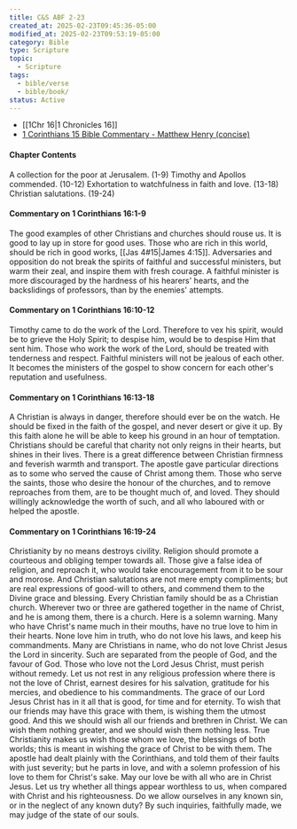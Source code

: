 ```yaml
---
title: C&S ABF 2-23
created_at: 2025-02-23T09:45:36-05:00
modified_at: 2025-02-23T09:53:19-05:00
category: Bible
type: Scripture
topic:
  - Scripture
tags:
  - bible/verse
  - bible/book/
status: Active
---
```

- [[1Chr 16|1 Chronicles 16]]
- [1 Corinthians 15 Bible Commentary - Matthew Henry (concise)](https://www.christianity.com/bible/commentary/matthew-henry-concise/1-corinthians/15)

#### Chapter Contents

A collection for the poor at Jerusalem. (1-9) Timothy and Apollos commended. (10-12) Exhortation to watchfulness in faith and love. (13-18) Christian salutations. (19-24)
#### Commentary on 1 Corinthians 16:1-9

The good examples of other Christians and churches should rouse us. It is good to lay up in store for good uses. Those who are rich in this world, should be rich in good works, [[Jas 4#15|James 4:15]]. Adversaries and opposition do not break the spirits of faithful and successful ministers, but warm their zeal, and inspire them with fresh courage. A faithful minister is more discouraged by the hardness of his hearers' hearts, and the backslidings of professors, than by the enemies' attempts.
#### Commentary on 1 Corinthians 16:10-12

Timothy came to do the work of the Lord. Therefore to vex his spirit, would be to grieve the Holy Spirit; to despise him, would be to despise Him that sent him. Those who work the work of the Lord, should be treated with tenderness and respect. Faithful ministers will not be jealous of each other. It becomes the ministers of the gospel to show concern for each other's reputation and usefulness.

#### Commentary on 1 Corinthians 16:13-18

A Christian is always in danger, therefore should ever be on the watch. He should be fixed in the faith of the gospel, and never desert or give it up. By this faith alone he will be able to keep his ground in an hour of temptation. Christians should be careful that charity not only reigns in their hearts, but shines in their lives. There is a great difference between Christian firmness and feverish warmth and transport. The apostle gave particular directions as to some who served the cause of Christ among them. Those who serve the saints, those who desire the honour of the churches, and to remove reproaches from them, are to be thought much of, and loved. They should willingly acknowledge the worth of such, and all who laboured with or helped the apostle.

#### Commentary on 1 Corinthians 16:19-24

Christianity by no means destroys civility. Religion should promote a courteous and obliging temper towards all. Those give a false idea of religion, and reproach it, who would take encouragement from it to be sour and morose. And Christian salutations are not mere empty compliments; but are real expressions of good-will to others, and commend them to the Divine grace and blessing. Every Christian family should be as a Christian church. Wherever two or three are gathered together in the name of Christ, and he is among them, there is a church. Here is a solemn warning. Many who have Christ's name much in their mouths, have no true love to him in their hearts. None love him in truth, who do not love his laws, and keep his commandments. Many are Christians in name, who do not love Christ Jesus the Lord in sincerity. Such are separated from the people of God, and the favour of God. Those who love not the Lord Jesus Christ, must perish without remedy. Let us not rest in any religious profession where there is not the love of Christ, earnest desires for his salvation, gratitude for his mercies, and obedience to his commandments. The grace of our Lord Jesus Christ has in it all that is good, for time and for eternity. To wish that our friends may have this grace with them, is wishing them the utmost good. And this we should wish all our friends and brethren in Christ. We can wish them nothing greater, and we should wish them nothing less. True Christianity makes us wish those whom we love, the blessings of both worlds; this is meant in wishing the grace of Christ to be with them. The apostle had dealt plainly with the Corinthians, and told them of their faults with just severity; but he parts in love, and with a solemn profession of his love to them for Christ's sake. May our love be with all who are in Christ Jesus. Let us try whether all things appear worthless to us, when compared with Christ and his righteousness. Do we allow ourselves in any known sin, or in the neglect of any known duty? By such inquiries, faithfully made, we may judge of the state of our souls.
